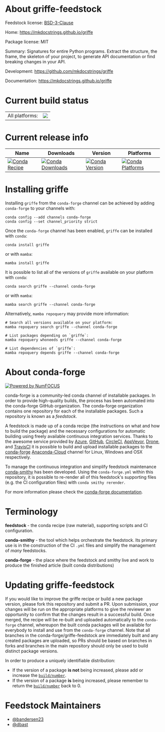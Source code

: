 About griffe-feedstock
======================

Feedstock license: [BSD-3-Clause](https://github.com/conda-forge/griffe-feedstock/blob/main/LICENSE.txt)

Home: https://mkdocstrings.github.io/griffe

Package license: MIT

Summary: Signatures for entire Python programs. Extract the structure, the frame, the skeleton of your project, to generate API documentation or find breaking changes in your API.

Development: https://github.com/mkdocstrings/griffe

Documentation: https://mkdocstrings.github.io/griffe

Current build status
====================


<table><tr><td>All platforms:</td>
    <td>
      <a href="https://dev.azure.com/conda-forge/feedstock-builds/_build/latest?definitionId=15650&branchName=main">
        <img src="https://dev.azure.com/conda-forge/feedstock-builds/_apis/build/status/griffe-feedstock?branchName=main">
      </a>
    </td>
  </tr>
</table>

Current release info
====================

| Name | Downloads | Version | Platforms |
| --- | --- | --- | --- |
| [![Conda Recipe](https://img.shields.io/badge/recipe-griffe-green.svg)](https://anaconda.org/conda-forge/griffe) | [![Conda Downloads](https://img.shields.io/conda/dn/conda-forge/griffe.svg)](https://anaconda.org/conda-forge/griffe) | [![Conda Version](https://img.shields.io/conda/vn/conda-forge/griffe.svg)](https://anaconda.org/conda-forge/griffe) | [![Conda Platforms](https://img.shields.io/conda/pn/conda-forge/griffe.svg)](https://anaconda.org/conda-forge/griffe) |

Installing griffe
=================

Installing `griffe` from the `conda-forge` channel can be achieved by adding `conda-forge` to your channels with:

```
conda config --add channels conda-forge
conda config --set channel_priority strict
```

Once the `conda-forge` channel has been enabled, `griffe` can be installed with `conda`:

```
conda install griffe
```

or with `mamba`:

```
mamba install griffe
```

It is possible to list all of the versions of `griffe` available on your platform with `conda`:

```
conda search griffe --channel conda-forge
```

or with `mamba`:

```
mamba search griffe --channel conda-forge
```

Alternatively, `mamba repoquery` may provide more information:

```
# Search all versions available on your platform:
mamba repoquery search griffe --channel conda-forge

# List packages depending on `griffe`:
mamba repoquery whoneeds griffe --channel conda-forge

# List dependencies of `griffe`:
mamba repoquery depends griffe --channel conda-forge
```


About conda-forge
=================

[![Powered by
NumFOCUS](https://img.shields.io/badge/powered%20by-NumFOCUS-orange.svg?style=flat&colorA=E1523D&colorB=007D8A)](https://numfocus.org)

conda-forge is a community-led conda channel of installable packages.
In order to provide high-quality builds, the process has been automated into the
conda-forge GitHub organization. The conda-forge organization contains one repository
for each of the installable packages. Such a repository is known as a *feedstock*.

A feedstock is made up of a conda recipe (the instructions on what and how to build
the package) and the necessary configurations for automatic building using freely
available continuous integration services. Thanks to the awesome service provided by
[Azure](https://azure.microsoft.com/en-us/services/devops/), [GitHub](https://github.com/),
[CircleCI](https://circleci.com/), [AppVeyor](https://www.appveyor.com/),
[Drone](https://cloud.drone.io/welcome), and [TravisCI](https://travis-ci.com/)
it is possible to build and upload installable packages to the
[conda-forge](https://anaconda.org/conda-forge) [Anaconda-Cloud](https://anaconda.org/)
channel for Linux, Windows and OSX respectively.

To manage the continuous integration and simplify feedstock maintenance
[conda-smithy](https://github.com/conda-forge/conda-smithy) has been developed.
Using the ``conda-forge.yml`` within this repository, it is possible to re-render all of
this feedstock's supporting files (e.g. the CI configuration files) with ``conda smithy rerender``.

For more information please check the [conda-forge documentation](https://conda-forge.org/docs/).

Terminology
===========

**feedstock** - the conda recipe (raw material), supporting scripts and CI configuration.

**conda-smithy** - the tool which helps orchestrate the feedstock.
                   Its primary use is in the construction of the CI ``.yml`` files
                   and simplify the management of *many* feedstocks.

**conda-forge** - the place where the feedstock and smithy live and work to
                  produce the finished article (built conda distributions)


Updating griffe-feedstock
=========================

If you would like to improve the griffe recipe or build a new
package version, please fork this repository and submit a PR. Upon submission,
your changes will be run on the appropriate platforms to give the reviewer an
opportunity to confirm that the changes result in a successful build. Once
merged, the recipe will be re-built and uploaded automatically to the
`conda-forge` channel, whereupon the built conda packages will be available for
everybody to install and use from the `conda-forge` channel.
Note that all branches in the conda-forge/griffe-feedstock are
immediately built and any created packages are uploaded, so PRs should be based
on branches in forks and branches in the main repository should only be used to
build distinct package versions.

In order to produce a uniquely identifiable distribution:
 * If the version of a package **is not** being increased, please add or increase
   the [``build/number``](https://docs.conda.io/projects/conda-build/en/latest/resources/define-metadata.html#build-number-and-string).
 * If the version of a package **is** being increased, please remember to return
   the [``build/number``](https://docs.conda.io/projects/conda-build/en/latest/resources/define-metadata.html#build-number-and-string)
   back to 0.

Feedstock Maintainers
=====================

* [@bandersen23](https://github.com/bandersen23/)
* [@dbast](https://github.com/dbast/)

